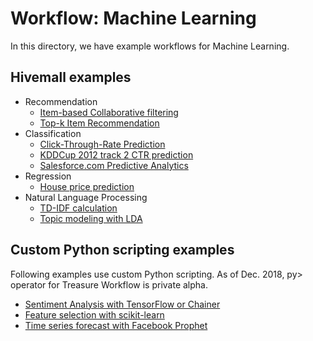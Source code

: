 # Workflow: Machine Learning

In this directory, we have example workflows for Machine Learning.

## Hivemall examples

- Recommendation
  - [Item-based Collaborative filtering](./recommendation/collaborative_filtering)
  - [Top-k Item Recommendation](./recommendation)
- Classification
  - [Click-Through-Rate Prediction](./ctr-prediction)
  - [KDDCup 2012 track 2 CTR prediction](./kdd12track2)
  - [Salesforce.com Predictive Analytics](./sfdc-predictive-analytics)
- Regression
  - [House price prediction](./house_price)
- Natural Language Processing
  - [TD-IDF calculation](./tf-idf)
  - [Topic modeling with LDA](./lda)

## Custom Python scripting examples

Following examples use custom Python scripting. As of Dec. 2018, py> operator for Treasure Workflow is private alpha.

- [Sentiment Analysis with TensorFlow or Chainer](./sentiment-analysis)
- [Feature selection with scikit-learn](./house_price)
- [Time series forecast with Facebook Prophet](./time_series)
